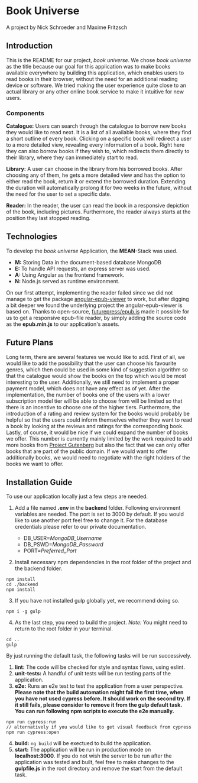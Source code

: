 # Book Universe
A project by Nick Schroeder and Maxime Fritzsch
## Introduction
This is the README for our project, *book universe*. We chose *book universe* as the title because our goal for this application was to make books available everywhere by building this application, which enables users to read books in their browser, without the need for an additional reading device or software. We tried making the user experience quite close to an actual library or any other online book service to make it intuitive for new users.

### Components

**Catalogue:** Users can search through the catalogue to borrow new books they would like to read next. It is a list of all available books, where they find a short outline of every book. Clicking on a specific book will redirect a user to a more detailed view, revealing every information of a book. Right here they can also borrow books if they wish to, which redirects them directly to their library, where they can immediately start to read.

**Library:** A user can choose in the library from his borrowed books. After choosing any of them, he gets a more detailed view and has the option to either read the book, return it or extend the borrowed duration. Extending the duration will automatically prolong it for two weeks in the future, without the need for the user to set a specific date.

**Reader:** In the reader, the user can read the book in a responsive depiction of the book, including pictures. Furthermore, the reader always starts at the position they last stopped reading.



## Technologies
To develop the *book universe* Application, the **MEAN**-Stack was used.
- **M:** Storing Data in the document-based database MongoDB 
- **E:** To handle API requests, an express server was used.
- **A:** Using Angular as the frontend framework.
- **N:** Node.js served as runtime environment.

On our first attempt, implementing the reader failed since we did not manage to get the package [angular-epub-viewer](https://www.npmjs.com/package/angular-epub-viewer) to work, but after digging a bit deeper we found the underlying project the angular-epub-viewer is based on. Thanks to open-source, [futurepress/epub.js](https://github.com/futurepress/epub.js) made it possible for us to get a responsive epub-file reader, by simply adding the source code as the **epub.min.js** to our application's assets.

## Future Plans
Long term, there are several features we would like to add. First of all, we would like to add the possibility that the user can choose his favourite genres, which then could be used in some kind of suggestion algorithm so that the catalogue would show the books on the top which would be most interesting to the user.
Additionally, we still need to implement a proper payment model, which does not have any effect as of yet. After the implementation, the number of books one of the users with a lower subscription model tier will be able to choose from will be limited so that there is an incentive to choose one of the higher tiers.
Furthermore, the introduction of a rating and review system for the books would probably be helpful so that the users could inform themselves whether they want to read a book by looking at the reviews and ratings for the corresponding book.
Lastly, of course, it would be nice if we could expand the number of books we offer. This number is currently mainly limited by the work required to add more books from [Project Gutenberg](https://www.gutenberg.org/) but also the fact that we can only offer books that are part of the public domain. If we would want to offer additionally books, we would need to negotiate with the right holders of the books we want to offer.

## Installation Guide
To use our application locally just a few steps are needed.

1. Add a file named **.env** in the **backend** folder. Following environment variables are needed. The port is set to 3000 by default. If you would like to use another port feel free to change it. For the database credentials please refer to our private documentation.
    - DB_USER=*MongoDB_Username*
    - DB_PSWD=*MongoDB_Password*
    - PORT=*Preferred_Port*

2. Install necessary npm dependencies in the root folder of the project and the backend folder. 
```
npm install
cd ./backend
npm install
```

3. If you have not installed gulp globally yet, we recommend doing so.
```
npm i -g gulp
```

4. As the last step, you need to build the project.
_Note:_ You might need to return to the root folder in your terminal. 
```
cd ..
gulp
```
By just running the default task, the following tasks will be run successively.
1. **lint:** The code will be checked for style and syntax flaws, using eslint.
2. **unit-tests:** A handful of unit tests will be run testing parts of the application. 
3. **e2e:** Runs an e2e test to test the application from a user perspective. **Please note that the build automation might fail the first time, when you have not used cypress before. It should work on the second try. If it still fails, please consider to remove it from the gulp default task. You can run following npm scripts to execute the e2e manually.**
```
npm run cypress:run
// alternatively if you would like to get visual feedback from cypress
npm run cypress:open
```
4. **build:** ```ng build``` will be exectued to build the application.
5. **start:** The application will be run in production mode on **localhost:3000**. If you do not wish the server to be run after the application was tested and built, feel free to make changes to the **gulpfile.js** in the root directory and remove the start from the default task.